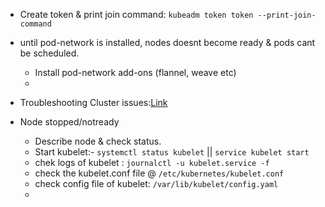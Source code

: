 
* Create token & print join command: `kubeadm token token --print-join-command`
* until pod-network is installed, nodes doesnt become ready & pods cant be scheduled.
  * Install pod-network add-ons (flannel, weave etc)
  * 

* Troubleshooting Cluster issues:[Link](https://kubernetes.io/docs/tasks/debug/debug-cluster/)

* Node stopped/notready
  * Describe node & check status.
  * Start kubelet:- `systemctl status kubelet` || `service kubelet start`
  * chek logs of kubelet : `journalctl -u kubelet.service -f`
  * check the kubelet.conf file @ `/etc/kubernetes/kubelet.conf`
  * check config file of kubelet: `/var/lib/kubelet/config.yaml`
  * 
